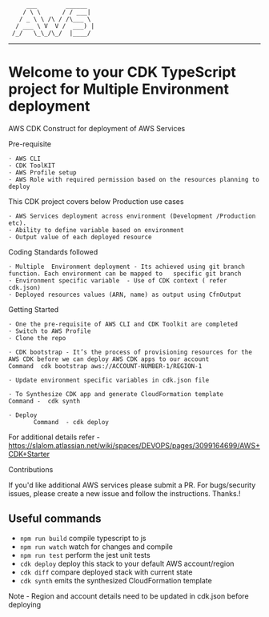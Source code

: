          ___        ______    
        / \ \      / / ___|   
       / _ \ \ /\ / /\___ \  
      / ___ \ V  V /  ___) | 
     /_/   \_\_/\_/  |____/   
 ------------------------------

# Welcome to your CDK TypeScript project for Multiple Environment deployment

AWS CDK Construct for deployment of AWS Services

Pre-requisite

	· AWS CLI
	· CDK ToolKIT
	· AWS Profile setup 
	· AWS Role with required permission based on the resources planning to deploy
 


This CDK project covers below Production use cases

	· AWS Services deployment across environment (Development /Production etc).
	· Ability to define variable based on environment
	· Output value of each deployed resource

Coding Standards followed

	· Multiple  Environment deployment - Its achieved using git branch function. Each environment can be mapped to   specific git branch
	· Environment specific variable  - Use of CDK context ( refer cdk.json)
	· Deployed resources values (ARN, name) as output using CfnOutput

Getting Started

	· One the pre-requisite of AWS CLI and CDK Toolkit are completed
	· Switch to AWS Profile 
	· Clone the repo 

	· CDK bootstrap - It’s the process of provisioning resources for the AWS CDK before we can deploy AWS CDK apps to our account
	Command  cdk bootstrap aws://ACCOUNT-NUMBER-1/REGION-1

	· Update environment specific variables in cdk.json file

	· To Synthesize CDK app and generate CloudFormation template
	Command -  cdk synth  
         
	· Deploy  
           Command  - cdk deploy 

For additional details refer - https://slalom.atlassian.net/wiki/spaces/DEVOPS/pages/3099164699/AWS+CDK+Starter 

Contributions

If you'd like  additional AWS services  please submit a PR. For bugs/security issues, please create a new issue and follow the instructions. Thanks.!



## Useful commands

* `npm run build`   compile typescript to js
* `npm run watch`   watch for changes and compile
* `npm run test`    perform the jest unit tests
* `cdk deploy`      deploy this stack to your default AWS account/region
* `cdk diff`        compare deployed stack with current state
* `cdk synth`       emits the synthesized CloudFormation template

Note - Region and account details need to be updated in cdk.json before deploying

